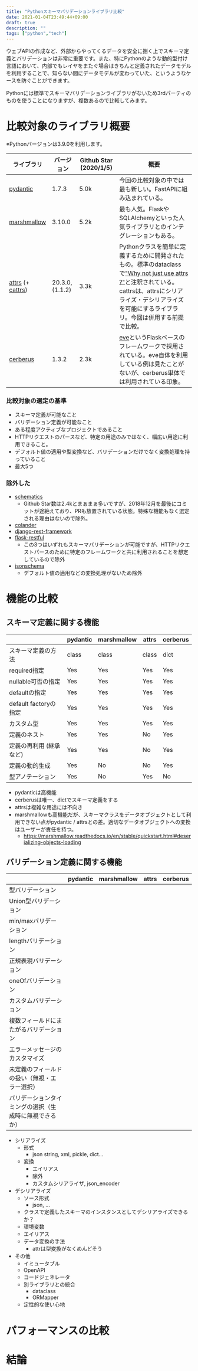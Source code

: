 ```yaml
---
title: "Pythonスキーマバリデーションライブラリ比較"
date: 2021-01-04T23:49:44+09:00
draft: true
description: ""
tags: ["python","tech"]
---
```


ウェブAPIの作成など、外部からやってくるデータを安全に捌く上でスキーマ定義とバリデーションは非常に重要です。また、特にPythonのような動的型付け言語において、内部でもレイヤをまたぐ場合はきちんと定義されたデータモデルを利用することで、知らない間にデータモデルが変わっていた、というようなケースを防ぐことができます。

Pythonには標準でスキーマバリデーションライブラリがないため3rdパーティのものを使うことになりますが、複数あるので比較してみます。

# 比較対象のライブラリ概要

※Pythonバージョンは3.9.0を利用します。

| ライブラリ                                                   | バージョン      | Github Star (2020/1/5) | 概要                                                         |
| ------------------------------------------------------------ | --------------- | ---------------------- | ------------------------------------------------------------ |
| [pydantic](https://pydantic-docs.helpmanual.io)              | 1.7.3           | 5.0k                   | 今回の比較対象の中では最も新しい。FastAPIに組み込まれている。 |
| [marshmallow](https://marshmallow.readthedocs.io/en/stable/) | 3.10.0          | 5.2k                   | 最も人気。FlaskやSQLAlchemyといった人気ライブラリとのインテグレーションもある。 |
| [attrs](https://www.attrs.org/en/stable/) (+ [cattrs](https://github.com/Tinche/cattrs)) | 20.3.0, (1.1.2) | 3.3k                   | Pythonクラスを簡単に定義するために開発されたもの。標準のdataclassで["Why not just use attrs ?"](https://www.python.org/dev/peps/pep-0557/#why-not-just-use-attrs)と注釈されている。cattrsは、attrsにシリアライズ・デシリアライズを可能にするライブラリ。今回は併用する前提で比較。 |
| [cerberus](http://docs.python-cerberus.org)                  | 1.3.2           | 2.3k                   | [eve](https://docs.python-eve.org/en/stable/)というFlaskベースのフレームワークで採用されている。eve自体を利用している例は見たことがないが、cerberus単体では利用されている印象。 |



### 比較対象の選定の基準

* スキーマ定義が可能なこと
* バリデーション定義が可能なこと
* ある程度アクティブなプロジェクトであること
* HTTPリクエストのパースなど、特定の用途のみではなく、幅広い用途に利用できること。
* デフォルト値の適用や型変換など、バリデーションだけでなく変換処理を持っていること
* 最大5つ

### 除外した

* [schematics](https://schematics.readthedocs.io/en/latest/)
  * Github Star数は2.4kとまぁまぁ多いですが、2018年12月を最後にコミットが途絶えており、PRも放置されている状態。特殊な機能もなく選定される理由はないので除外。
* [colander](https://docs.pylonsproject.org/projects/colander/en/latest/)
* [django-rest-framework](https://www.django-rest-framework.org/)
* [flask-restful](https://flask-restful.readthedocs.io/en/latest/index.html)
  * この3つはいずれもスキーマバリデーションが可能ですが、HTTPリクエストパースのために特定のフレームワークと共に利用されることを想定しているので除外
* [jsonschema](https://python-jsonschema.readthedocs.io/en/v3.2.0/)
  * デフォルト値の適用などの変換処理がないため除外

# 機能の比較

## スキーマ定義に関する機能

|                         | pydantic | marshmallow | attrs | cerberus |
| ----------------------- | -------- | ----------- | ----- | -------- |
| スキーマ定義の方法      | class    | class       | class | dict     |
| required指定            | Yes      | Yes         | Yes   | Yes      |
| nullable可否の指定      | Yes      | Yes         | Yes   | Yes      |
| defaultの指定           | Yes      | Yes         | Yes   | Yes      |
| default factoryの指定   | Yes      | Yes         | Yes   | Yes      |
| カスタム型              | Yes      | Yes         | Yes   | Yes      |
| 定義のネスト            | Yes      | Yes         | No    | Yes      |
| 定義の再利用 (継承など) | Yes      | Yes         | No    | Yes      |
| 定義の動的生成          | Yes      | No          | No    | Yes      |
| 型アノテーション        | Yes      | No          | Yes   | No       |

* pydanticは高機能
* cerberusは唯一、dictでスキーマ定義をする
* attrsは複雑な用途には不向き
* marshmallowも高機能だが、スキーマクラスをデータオブジェクトとして利用できない点がpydantic / attrsとの差。適切なデータオブジェクトへの変換はユーザーが責任を持つ。
  * https://marshmallow.readthedocs.io/en/stable/quickstart.html#deserializing-objects-loading



## バリデーション定義に関する機能

|                                                        | pydantic | marshmallow | attrs | cerberus |
| ------------------------------------------------------ | -------- | ----------- | ----- | -------- |
| 型バリデーション                                       |          |             |       |          |
| Union型バリデーション                                  |          |             |       |          |
| min/maxバリデーション                                  |          |             |       |          |
| lengthバリデーション                                   |          |             |       |          |
| 正規表現バリデーション                                 |          |             |       |          |
| oneOfバリデーション                                    |          |             |       |          |
| カスタムバリデーション                                 |          |             |       |          |
| 複数フィールドにまたがるバリデーション                 |          |             |       |          |
| エラーメッセージのカスタマイズ                         |          |             |       |          |
| 未定義のフィールドの扱い（無視・エラー選択）           |          |             |       |          |
| バリデーションタイミングの選択（生成時に無視できるか） |          |             |       |          |



* シリアライズ
  * 形式
    * json string, xml, pickle, dict...
  * 変換
    * エイリアス
    * 除外
    * カスタムシリアライザ, json_encoder
* デシリアライズ
  * ソース形式
    * json, ...
  * クラスで定義したスキーマのインスタンスとしてデシリアライズできるか？
  * 環境変数
  * エイリアス
  * データ変換の手法
    * attrは型変換がなくめんどそう
* その他
  * イミュータブル
  * OpenAPI
  * コードジェネレータ
  * 別ライブラリとの統合
    * dataclass
    * ORMapper
  * 定性的な使い心地

# パフォーマンスの比較



# 結論



